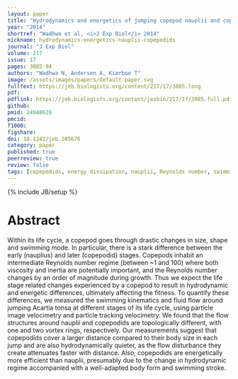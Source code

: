 ```yaml
---
layout: paper
title: "Hydrodynamics and energetics of jumping copepod nauplii and copepodids"
year: "2014"
shortref: "Wadhwa et al, <i>J Exp Biol</i> 2014"
nickname: hydrodynamics-energetics-nauplii-copepodids
journal: "J Exp Biol"
volume: 217
issue: 17
pages: 3085-94
authors: "Wadhwa N, Andersen A, Kiørboe T"
image: /assets/images/papers/default-paper.svg
fulltext: https://jeb.biologists.org/content/217/17/3085.long
pdf: 
pdflink: https://jeb.biologists.org/content/jexbio/217/17/3085.full.pdf
github: 
pmid: 24948628
pmcid: 
f1000: 
figshare: 
doi: 10.1242/jeb.105676
category: paper
published: true
peerreview: true
review: false
tags: [copepodids, energy dissipation, nauplii, Reynolds number, swimming, velocimetry]
---
```

{% include JB/setup %}

# Abstract 

Within its life cycle, a copepod goes through drastic changes in size, shape and swimming mode. In particular, there is a stark difference between the early (nauplius) and later (copepodid) stages. Copepods inhabit an intermediate Reynolds number regime (between ~1 and 100) where both viscosity and inertia are potentially important, and the Reynolds number changes by an order of magnitude during growth. Thus we expect the life stage related changes experienced by a copepod to result in hydrodynamic and energetic differences, ultimately affecting the fitness. To quantify these differences, we measured the swimming kinematics and fluid flow around jumping Acartia tonsa at different stages of its life cycle, using particle image velocimetry and particle tracking velocimetry. We found that the flow structures around nauplii and copepodids are topologically different, with one and two vortex rings, respectively. Our measurements suggest that copepodids cover a larger distance compared to their body size in each jump and are also hydrodynamically quieter, as the flow disturbance they create attenuates faster with distance. Also, copepodids are energetically more efficient than nauplii, presumably due to the change in hydrodynamic regime accompanied with a well-adapted body form and swimming stroke.